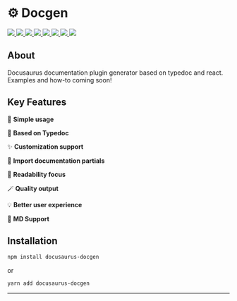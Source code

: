 # ⚙️ Docgen

<p>
  <a href="https://bettertyped.com/">
    <img src="https://custom-icon-badges.demolab.com/static/v1?label=&message=BetterTyped&color=333&logo=BT" />
  </a>
  <a href="https://github.com/BetterTyped/react-window-hooks">
    <img src="https://custom-icon-badges.demolab.com/github/stars/BetterTyped/react-window-hooks?logo=star&color=118ab2" />
  </a>
  <a href="https://github.com/BetterTyped/react-window-hooks/blob/main/License.md">
    <img src="https://custom-icon-badges.demolab.com/github/license/BetterTyped/react-window-hooks?logo=law&color=yellow" />
  </a>
  <a href="https://github.com/semantic-release/semantic-release">
    <img src="https://custom-icon-badges.demolab.com/badge/semver-commitzen-e10079?logo=semantic-release&color=e76f51" />
  </a>
  <a href="https://github.com/BetterTyped/react-window-hooks">
    <img src="https://custom-icon-badges.demolab.com/badge/typescript-%23007ACC.svg?logo=typescript&logoColor=white" />
  </a>
  <a href="https://www.npmjs.com/package/docusaurus-docgen">
    <img src="https://custom-icon-badges.demolab.com/npm/v/docusaurus-docgen.svg?logo=npm&color=E10098" />
  </a>
  <a href="https://www.npmjs.com/package/docusaurus-docgen">
    <img src="https://custom-icon-badges.demolab.com/bundlephobia/minzip/docusaurus-docgen?color=blueviolet&logo=package" />
  </a>
  <a href="https://www.npmjs.com/package/docusaurus-docgen">
    <img src="https://custom-icon-badges.demolab.com/npm/dm/docusaurus-docgen?logoColor=fff&logo=trending-up" />
  </a>
</p>

## About

Docusaurus documentation plugin generator based on typedoc and react. Examples and how-to coming soon!

## Key Features

🔮 **Simple usage**

🚀 **Based on Typedoc**

✨ **Customization support**

💎 **Import documentation partials**

🎯 **Readability focus**

🪄 **Quality output**

💡 **Better user experience**

🎊 **MD Support**

## Installation

```bash
npm install docusaurus-docgen
```

or

```bash
yarn add docusaurus-docgen
```

---
